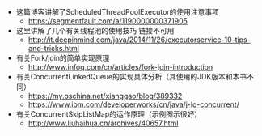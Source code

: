 - 这篇博客讲解了ScheduledThreadPoolExecutor的使用注意事项
    + https://segmentfault.com/a/1190000000371905
- 这里讲解了几个有关线程池的使用技巧 链接不可用
    + http://it.deepinmind.com/java/2014/11/26/executorservice-10-tips-and-tricks.html
- 有关Fork/join的简单实现原理
    + http://www.infoq.com/cn/articles/fork-join-introduction
- 有关ConcurrentLinkedQueue的实现具体分析（其使用的JDK版本和本书不同）
    + https://my.oschina.net/xianggao/blog/389332
    + https://www.ibm.com/developerworks/cn/java/j-lo-concurrent/
- 有关ConcurrentSkipListMap的运作原理（示例图示很好）
    + http://www.liuhaihua.cn/archives/40657.html